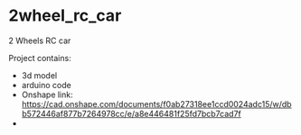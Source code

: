 # 2wheel_rc_car
2 Wheels RC car

Project contains:
- 3d model
- arduino code
- Onshape link: https://cad.onshape.com/documents/f0ab27318ee1ccd0024adc15/w/dbb572446af877b7264978cc/e/a8e446481f25fd7bcb7cad7f
- 
